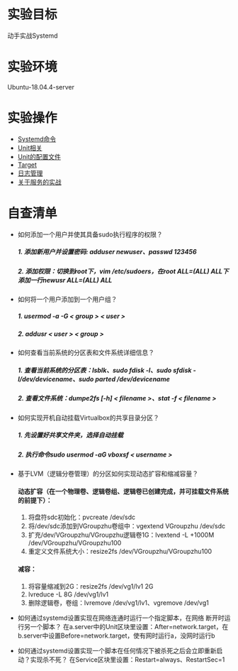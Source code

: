 # 实验目标
动手实战Systemd

# 实验环境
Ubuntu-18.04.4-server

# 实验操作
*   [Systemd命令](https://asciinema.org/a/21Ku5YksmmDfplYPXbCINzAvi)
*   [Unit相关](https://asciinema.org/a/BKVMWkF5QCO5TZhRTJyk89Mfw)
*   [Unit的配置文件](https://asciinema.org/a/vzUB6n0SrP9D0FvSGX7MqIIVc)
*   [Target](https://asciinema.org/a/UP3m6esYYVDB1dYwnSO39fwvt)
*   [日志管理](https://asciinema.org/a/AJhM1chVEgheX923TMHhnaWs3)
*   [关于服务的实战](https://asciinema.org/a/UOjNc4DYXrTE1PR21pEqXy1ML)

# 自查清单
*   如何添加一个用户并使其具备sudo执行程序的权限？
    ##### 1.  添加新用户并设置密码: adduser newuser、passwd 123456
    ##### 2.  添加权限：切换到root下，vim /etc/sudoers，在root ALL=(ALL) ALL下添加一行newusr ALL=(ALL) ALL

*   如何将一个用户添加到一个用户组？
    ##### 1.  usermod -a -G < group > < user >
    ##### 2.  addusr < user > < group >

*   如何查看当前系统的分区表和文件系统详细信息？
    ##### 1. 查看当前系统的分区表：lsblk、sudo fdisk -l、sudo sfdisk -l/dev/devicename、sudo parted /dev/devicename
    ##### 2. 查看文件系统：dumpe2fs [-h] < filename >、stat -f < filename >

*   如何实现开机自动挂载Virtualbox的共享目录分区？
    ##### 1.  先设置好共享文件夹，选择自动挂载
    ##### 2.  执行命令sudo usermod -aG vboxsf < username >

*   基于LVM（逻辑分卷管理）的分区如何实现动态扩容和缩减容量？
    #### 动态扩容（在一个物理卷、逻辑卷组、逻辑卷已创建完成，并可挂载文件系统的前提下）：
    1.  将盘符sdc初始化：pvcreate /dev/sdc
    2.  将/dev/sdc添加到VGroupzhu卷组中：vgextend   VGroupzhu /dev/sdc
    3.  扩充/dev/VGroupzhu/VGroupzhu逻辑卷1G：lvextend -L +1000M  /dev/VGroupzhu/VGroupzhu100
    4.  重定义文件系统大小：resize2fs /dev/VGroupzhu/VGroupzhu100

    #### 减容：
    1.  将容量缩减到2G：resize2fs /dev/vg1/lv1 2G
    2.  lvreduce -L 8G /dev/vg1/lv1
    3.  删除逻辑卷，卷组：lvremove /dev/vg1/lv1、vgremove /dev/vg1

*   如何通过systemd设置实现在网络连通时运行一个指定脚本，在网络 断开时运行另一个脚本？
    在a.server中的Unit区块里设置：After=network.target，在b.server中设置Before=network.target，使有网时运行a，没网时运行b

*   如何通过systemd设置实现一个脚本在任何情况下被杀死之后会立即重新启动？实现杀不死？
    在Service区块里设置：Restart=always、RestartSec=1

